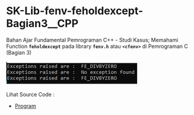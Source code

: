 # SK-Lib-fenv-feholdexcept-Bagian3__CPP
Bahan Ajar Fundamental Pemrograman C++ - Studi Kasus; Memahami Function <code><b>feholdexcept</b></code> pada library <code><b>fenv.h</b></code> atau <code><b>&lt;cfenv></b></code> di Pemrograman C (Bagian 3)<br><br>
<img src="https://github.com/RizkyKhapidsyah/SK-Lib-fenv-feholdexcept-Bagian3__CPP/blob/master/SK-Lib-fenv-feholdexcept-Bagian3__CPP/Result/001.PNG"><br><br>
Lihat Source Code : <br>
- <a href="https://github.com/RizkyKhapidsyah/SK-Lib-fenv-feholdexcept-Bagian3__CPP/blob/master/SK-Lib-fenv-feholdexcept-Bagian3__CPP/Source.cpp">Program</a>
